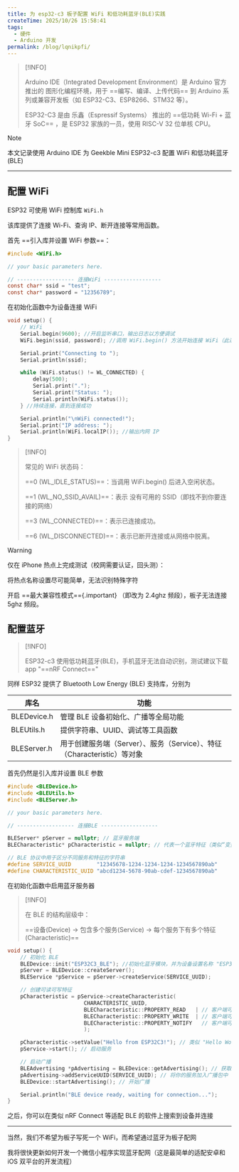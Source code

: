 ```yaml
---
title: 为 esp32-c3 板子配置 WiFi 和低功耗蓝牙(BLE)实践
createTime: 2025/10/26 15:58:41
tags:
  - 硬件
  - Arduino 开发
permalink: /blog/lqnikpfi/
---
```


> [!INFO]
>
> Arduino IDE（Integrated Development Environment）是 Arduino 官方推出的 图形化编程环境，用于 ==编写、编译、上传代码== 到 Arduino 系列或兼容开发板（如 ESP32-C3、ESP8266、STM32 等）。
>
> ESP32-C3 是由 乐鑫（Espressif Systems） 推出的 ==低功耗 Wi-Fi + 蓝牙 SoC== ，是 ESP32 家族的一员，使用 RISC-V 32 位单核 CPU。

> [!NOTE]
>
> 本文记录使用 Arduino IDE 为 Geekble Mini ESP32-c3 配置 WiFi 和低功耗蓝牙(BLE)

---

## 配置 WiFi

ESP32 可使用 WiFi 控制库 `WiFi.h`

该库提供了连接 Wi-Fi、查询 IP、断开连接等常用函数。

首先 ==引入库并设置 WiFi 参数==：

```c
#include <WiFi.h>

// your basic parameters here.

// ------------------ 连接WiFi ------------------
const char* ssid = "test";
const char* password = "12356789";
```

在初始化函数中为设备连接 WiFi

```c
void setup() {
    // WiFi
    Serial.begin(9600); //开启监听串口，输出日志以方便调试
    WiFi.begin(ssid, password); //调用 WiFi.begin() 方法开始连接 WiFi（此过程异步）

    Serial.print("Connecting to ");
    Serial.println(ssid);

    while (WiFi.status() != WL_CONNECTED) {
        delay(500);
        Serial.print(".");
        Serial.print("Status: ");
        Serial.println(WiFi.status());
    } //持续连接，直到连接成功

    Serial.println("\nWiFi connected!");
    Serial.print("IP address: ");
    Serial.println(WiFi.localIP()); //输出内网 IP
}
```
> [!INFO]
> 
> 常见的 WiFi 状态码：
>
> ==0 (WL_IDLE_STATUS)==：当调用 WiFi.begin() 后进入空闲状态。 
>
> ==1 (WL_NO_SSID_AVAIL)==：表示 没有可用的 SSID（即找不到你要连接的网络） 
> 
> ==3 (WL_CONNECTED)==：表示已连接成功。 
>
> ==6 (WL_DISCONNECTED)==：表示已断开连接或从网络中脱离。 

> [!WARNING]
>
> 仅在 iPhone 热点上完成测试（校网需要认证，回头测）：
>
> 将热点名称设置尽可能简单，无法识别特殊字符
>
> 开启 ==最大兼容性模式=={.important} （即改为 2.4ghz 频段），板子无法连接 5ghz 频段。

## 配置蓝牙

> [!INFO]
>
> ESP32-c3 使用低功耗蓝牙(BLE)，手机蓝牙无法自动识别，测试建议下载 app "==nRF Connect=="

同样 ESP32 提供了 Bluetooth Low Energy (BLE) 支持库，分别为

| 库名 | 功能 |
| --- | --- |
| BLEDevice.h | 管理 BLE 设备初始化、广播等全局功能 |
| BLEUtils.h | 提供字符串、UUID、调试等工具函数 |
| BLEServer.h | 用于创建服务端（Server）、服务（Service）、特征（Characteristic）等对象 |

首先仍然是引入库并设置 BLE 参数

```c
#include <BLEDevice.h>
#include <BLEUtils.h>
#include <BLEServer.h>

// your basic parameters here.

// ------------------ 连接BLE ------------------

BLEServer* pServer = nullptr; // 蓝牙服务端
BLECharacteristic* pCharacteristic = nullptr; // 代表一个蓝牙特征（类似“变量”，用于与客户端交换数据）

// BLE 协议中用于区分不同服务和特征的字符串
#define SERVICE_UUID        "12345678-1234-1234-1234-1234567890ab" 
#define CHARACTERISTIC_UUID "abcd1234-5678-90ab-cdef-1234567890ab"
```

在初始化函数中启用蓝牙服务器

> [!INFO]
>
> 在 BLE 的结构层级中：
>
> ==设备(Device) → 包含多个服务(Service) → 每个服务下有多个特征(Characteristic)==

```c
void setup() {
    // 初始化 BLE
    BLEDevice::init("ESP32C3_BLE"); //初始化蓝牙模块，并为设备设置名称 "ESP32C3_BLE"
    pServer = BLEDevice::createServer();
    BLEService *pService = pServer->createService(SERVICE_UUID);

    // 创建可读可写特征
    pCharacteristic = pService->createCharacteristic(
                        CHARACTERISTIC_UUID,
                        BLECharacteristic::PROPERTY_READ   | // 客户端可以读取数据
                        BLECharacteristic::PROPERTY_WRITE  | // 客户端可以写入数据
                        BLECharacteristic::PROPERTY_NOTIFY   // 客户端可以接收服务端的通知
                        );

    pCharacteristic->setValue("Hello from ESP32C3!"); // 类似 "Hello World!"
    pService->start(); // 启动服务

    // 启动广播
    BLEAdvertising *pAdvertising = BLEDevice::getAdvertising(); // 获取广播对象
    pAdvertising->addServiceUUID(SERVICE_UUID); // 将你的服务加入广播包中
    BLEDevice::startAdvertising(); // 开始广播

    Serial.println("BLE device ready, waiting for connection...");
}
```

之后，你可以在类似 nRF Connect 等适配 BLE 的软件上搜索到设备并连接

---

当然，我们不希望为板子写死一个 WiFi，而希望通过蓝牙为板子配网

我将很快更新如何开发一个微信小程序实现蓝牙配网（这是最简单的适配安卓和 iOS 双平台的开发流程）